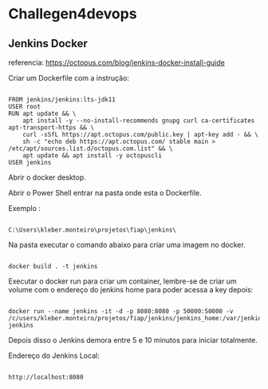 # Challegen4devops

## Jenkins Docker

referencia:
https://octopus.com/blog/jenkins-docker-install-guide

Criar um Dockerfile com a instrução:

```

FROM jenkins/jenkins:lts-jdk11
USER root
RUN apt update && \
    apt install -y --no-install-recommends gnupg curl ca-certificates apt-transport-https && \
    curl -sSfL https://apt.octopus.com/public.key | apt-key add - && \
    sh -c "echo deb https://apt.octopus.com/ stable main > /etc/apt/sources.list.d/octopus.com.list" && \
    apt update && apt install -y octopuscli
USER jenkins

```

Abrir o docker desktop.

Abrir o Power Shell entrar na pasta onde esta o Dockerfile.

Exemplo :

```

C:\Users\kleber.monteiro\projetos\fiap\jenkins\

```

Na pasta executar o comando abaixo para criar uma imagem no docker.

```

docker build . -t jenkins

```

Executar o docker run para criar um container, lembre-se de criar um volume com o endereço do jenkins home para poder acessa a key depois: 


```

docker run --name jenkins -it -d -p 8080:8080 -p 50000:50000 -v /c/users/kleber.monteiro/projetos/fiap/jenkins/jenkins_home:/var/jenkins_home jenkins

```

Depois disso o Jenkins demora entre 5 e 10 minutos para iniciar totalmente.

Endereço do Jenkins Local:

```

http://localhost:8080

```
